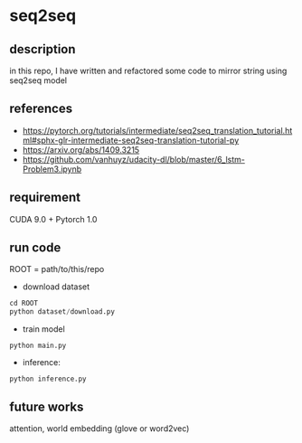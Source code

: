 # seq2seq
## description
in this repo, I have written and refactored some code to mirror string using seq2seq model
## references
+ https://pytorch.org/tutorials/intermediate/seq2seq_translation_tutorial.html#sphx-glr-intermediate-seq2seq-translation-tutorial-py  
+ https://arxiv.org/abs/1409.3215  
+ https://github.com/vanhuyz/udacity-dl/blob/master/6_lstm-Problem3.ipynb  
## requirement
CUDA 9.0 + Pytorch 1.0
## run code
ROOT = path/to/this/repo
- download dataset
```python
cd ROOT
python dataset/download.py
```
- train model
```
python main.py
```
- inference:
```
python inference.py
```
## future works
attention, world embedding (glove or word2vec)
